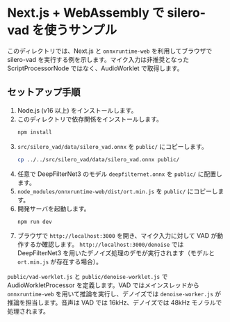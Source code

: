# Next.js + WebAssembly で silero-vad を使うサンプル

このディレクトリでは、Next.js と `onnxruntime-web` を利用してブラウザで silero-vad を実行する例を示します。マイク入力は非推奨となった ScriptProcessorNode ではなく、AudioWorklet で取得します。

## セットアップ手順

1. Node.js (v16 以上) をインストールします。
2. このディレクトリで依存関係をインストールします。
   ```bash
   npm install
   ```
3. `src/silero_vad/data/silero_vad.onnx` を `public/` にコピーします。
   ```bash
   cp ../../src/silero_vad/data/silero_vad.onnx public/
   ```
4. 任意で DeepFilterNet3 のモデル `deepfilternet.onnx` を `public/` に配置します。
5. `node_modules/onnxruntime-web/dist/ort.min.js` を `public/` にコピーします。
6. 開発サーバを起動します。
   ```bash
   npm run dev
   ```
7. ブラウザで `http://localhost:3000` を開き、マイク入力に対して VAD が動作するか確認します。
   `http://localhost:3000/denoise` では DeepFilterNet3 を用いたデノイズ処理のデモが実行されます（モデルと `ort.min.js` が存在する場合）。

`public/vad-worklet.js` と `public/denoise-worklet.js` で AudioWorkletProcessor を定義します。VAD ではメインスレッドから `onnxruntime-web` を用いて推論を実行し、デノイズでは `denoise-worker.js` が推論を担当します。音声は VAD では 16kHz、デノイズでは 48kHz モノラルで処理されます。
